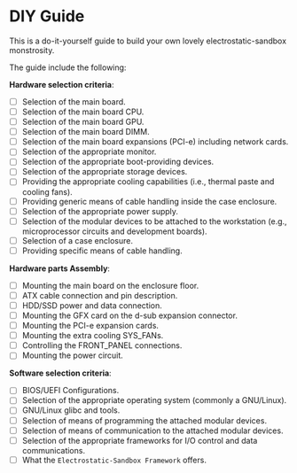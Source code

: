 # DIY Guide

This is a do-it-yourself guide to build your own lovely electrostatic-sandbox monstrosity.

The guide include the following:

**Hardware selection criteria**:
- [ ] Selection of the main board.
- [ ] Selection of the main board CPU.
- [ ] Selection of the main board GPU.
- [ ] Selection of the main board DIMM.
- [ ] Selection of the main board expansions (PCI-e) including network cards.
- [ ] Selection of the appropriate monitor.
- [ ] Selection of the appropriate boot-providing devices.
- [ ] Selection of the appropriate storage devices.
- [ ] Providing the appropriate cooling capabilities (i.e., thermal paste and cooling fans).
- [ ] Providing generic means of cable handling inside the case enclosure.
- [ ] Selection of the appropriate power supply.
- [ ] Selection of the modular devices to be attached to the workstation (e.g., microprocessor circuits and development boards).
- [ ] Selection of a case enclosure.
- [ ] Providing specific means of cable handling.

**Hardware parts Assembly**:
- [ ] Mounting the main board on the enclosure floor.
- [ ] ATX cable connection and pin description.
- [ ] HDD/SSD power and data connection.
- [ ] Mounting the GFX card on the d-sub expansion connector.
- [ ] Mounting the PCI-e expansion cards.
- [ ] Mounting the extra cooling SYS_FANs.
- [ ] Controlling the FRONT_PANEL connections.
- [ ] Mounting the power circuit.

**Software selection criteria**:
- [ ] BIOS/UEFI Configurations.
- [ ] Selection of the appropriate operating system (commonly a GNU/Linux).
- [ ] GNU/Linux glibc and tools.
- [ ] Selection of means of programming the attached modular devices.
- [ ] Selection of means of communication to the attached modular devices.
- [ ] Selection of the appropriate frameworks for I/O control and data communications.
- [ ] What the `Electrostatic-Sandbox Framework` offers.

